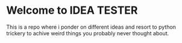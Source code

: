 # Welcome to IDEA TESTER

This is a repo where i ponder on different ideas and resort to python trickery to achive weird things you probably never thought about.
